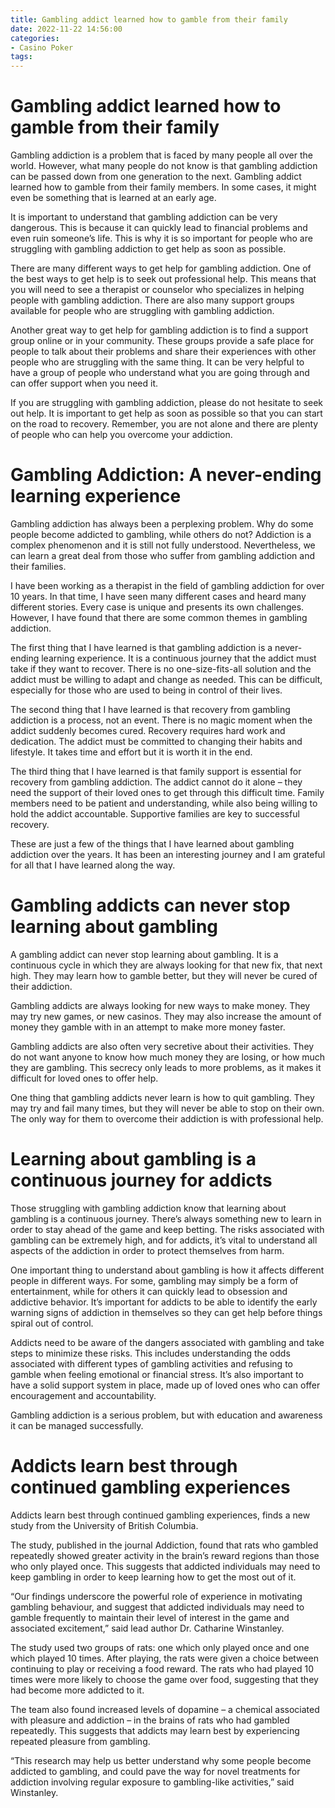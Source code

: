 ```yaml
---
title: Gambling addict learned how to gamble from their family
date: 2022-11-22 14:56:00
categories:
- Casino Poker
tags:
---
```



#  Gambling addict learned how to gamble from their family

Gambling addiction is a problem that is faced by many people all over the world. However, what many people do not know is that gambling addiction can be passed down from one generation to the next. Gambling addict learned how to gamble from their family members. In some cases, it might even be something that is learned at an early age.

It is important to understand that gambling addiction can be very dangerous. This is because it can quickly lead to financial problems and even ruin someone’s life. This is why it is so important for people who are struggling with gambling addiction to get help as soon as possible.

There are many different ways to get help for gambling addiction. One of the best ways to get help is to seek out professional help. This means that you will need to see a therapist or counselor who specializes in helping people with gambling addiction. There are also many support groups available for people who are struggling with gambling addiction.

Another great way to get help for gambling addiction is to find a support group online or in your community. These groups provide a safe place for people to talk about their problems and share their experiences with other people who are struggling with the same thing. It can be very helpful to have a group of people who understand what you are going through and can offer support when you need it.

If you are struggling with gambling addiction, please do not hesitate to seek out help. It is important to get help as soon as possible so that you can start on the road to recovery. Remember, you are not alone and there are plenty of people who can help you overcome your addiction.

#  Gambling Addiction: A never-ending learning experience

Gambling addiction has always been a perplexing problem. Why do some people become addicted to gambling, while others do not? Addiction is a complex phenomenon and it is still not fully understood. Nevertheless, we can learn a great deal from those who suffer from gambling addiction and their families.

I have been working as a therapist in the field of gambling addiction for over 10 years. In that time, I have seen many different cases and heard many different stories. Every case is unique and presents its own challenges. However, I have found that there are some common themes in gambling addiction.

The first thing that I have learned is that gambling addiction is a never-ending learning experience. It is a continuous journey that the addict must take if they want to recover. There is no one-size-fits-all solution and the addict must be willing to adapt and change as needed. This can be difficult, especially for those who are used to being in control of their lives.

The second thing that I have learned is that recovery from gambling addiction is a process, not an event. There is no magic moment when the addict suddenly becomes cured. Recovery requires hard work and dedication. The addict must be committed to changing their habits and lifestyle. It takes time and effort but it is worth it in the end.

The third thing that I have learned is that family support is essential for recovery from gambling addiction. The addict cannot do it alone – they need the support of their loved ones to get through this difficult time. Family members need to be patient and understanding, while also being willing to hold the addict accountable. Supportive families are key to successful recovery.

These are just a few of the things that I have learned about gambling addiction over the years. It has been an interesting journey and I am grateful for all that I have learned along the way.

#  Gambling addicts can never stop learning about gambling

A gambling addict can never stop learning about gambling. It is a continuous cycle in which they are always looking for that new fix, that next high. They may learn how to gamble better, but they will never be cured of their addiction.

Gambling addicts are always looking for new ways to make money. They may try new games, or new casinos. They may also increase the amount of money they gamble with in an attempt to make more money faster.

Gambling addicts are also often very secretive about their activities. They do not want anyone to know how much money they are losing, or how much they are gambling. This secrecy only leads to more problems, as it makes it difficult for loved ones to offer help.

One thing that gambling addicts never learn is how to quit gambling. They may try and fail many times, but they will never be able to stop on their own. The only way for them to overcome their addiction is with professional help.

#  Learning about gambling is a continuous journey for addicts 
 Those struggling with gambling addiction know that learning about gambling is a continuous journey. There’s always something new to learn in order to stay ahead of the game and keep betting. The risks associated with gambling can be extremely high, and for addicts, it’s vital to understand all aspects of the addiction in order to protect themselves from harm. 

One important thing to understand about gambling is how it affects different people in different ways. For some, gambling may simply be a form of entertainment, while for others it can quickly lead to obsession and addictive behavior. It’s important for addicts to be able to identify the early warning signs of addiction in themselves so they can get help before things spiral out of control. 

Addicts need to be aware of the dangers associated with gambling and take steps to minimize these risks. This includes understanding the odds associated with different types of gambling activities and refusing to gamble when feeling emotional or financial stress. It’s also important to have a solid support system in place, made up of loved ones who can offer encouragement and accountability. 

Gambling addiction is a serious problem, but with education and awareness it can be managed successfully.

#  Addicts learn best through continued gambling experiences

Addicts learn best through continued gambling experiences, finds a new study from the University of British Columbia.

The study, published in the journal Addiction, found that rats who gambled repeatedly showed greater activity in the brain’s reward regions than those who only played once. This suggests that addicted individuals may need to keep gambling in order to keep learning how to get the most out of it.

“Our findings underscore the powerful role of experience in motivating gambling behaviour, and suggest that addicted individuals may need to gamble frequently to maintain their level of interest in the game and associated excitement,” said lead author Dr. Catharine Winstanley.

The study used two groups of rats: one which only played once and one which played 10 times. After playing, the rats were given a choice between continuing to play or receiving a food reward. The rats who had played 10 times were more likely to choose the game over food, suggesting that they had become more addicted to it.

The team also found increased levels of dopamine – a chemical associated with pleasure and addiction – in the brains of rats who had gambled repeatedly. This suggests that addicts may learn best by experiencing repeated pleasure from gambling.

“This research may help us better understand why some people become addicted to gambling, and could pave the way for novel treatments for addiction involving regular exposure to gambling-like activities,” said Winstanley.